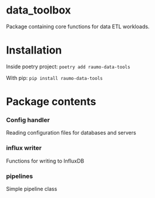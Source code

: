 # data_toolbox
Package containing core functions for data ETL workloads.

# Installation
Inside poetry project:
`poetry add raumo-data-tools`

With pip:
`pip install raumo-data-tools`

# Package contents
### Config handler
Reading configuration files for databases and servers

### influx writer
Functions for writing to InfluxDB

### pipelines
Simple pipeline class
